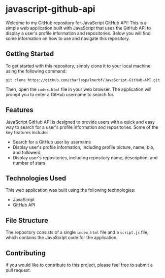 # javascript-github-api

Welcome to my GitHub repository for JavaScript GitHub API! This is a simple web application built with JavaScript that uses the GitHub API to display a user's profile information and repositories. Below you will find some information on how to use and navigate this repository.

Getting Started
---------------

To get started with this repository, simply clone it to your local machine using the following command:

`git clone https://github.com/charlespalmerbf/JavaScript-GitHub-API.git`

Then, open the `index.html` file in your web browser. The application will prompt you to enter a GitHub username to search for.

Features
--------

JavaScript GitHub API is designed to provide users with a quick and easy way to search for a user's profile information and repositories. Some of the key features include:

-   Search for a GitHub user by username
-   Display user's profile information, including profile picture, name, bio, and followers
-   Display user's repositories, including repository name, description, and number of stars

Technologies Used
-----------------

This web application was built using the following technologies:

-   JavaScript
-   GitHub API

File Structure
--------------

The repository consists of a single `index.html` file and a `script.js` file, which contains the JavaScript code for the application.

Contributing
------------

If you would like to contribute to this project, please feel free to submit a pull request.
